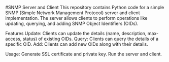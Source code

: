 #SNMP Server and Client
This repository contains Python code for a simple SNMP (Simple Network Management Protocol) server and client implementation. The server allows clients to perform operations like updating, querying, and adding SNMP Object Identifiers (OIDs).

Features
Update: Clients can update the details (name, description, max-access, status) of existing OIDs.
Query: Clients can query the details of a specific OID.
Add: Clients can add new OIDs along with their details.

Usage: 
Generate SSL certificate and private key.
Run the server and client.

      
